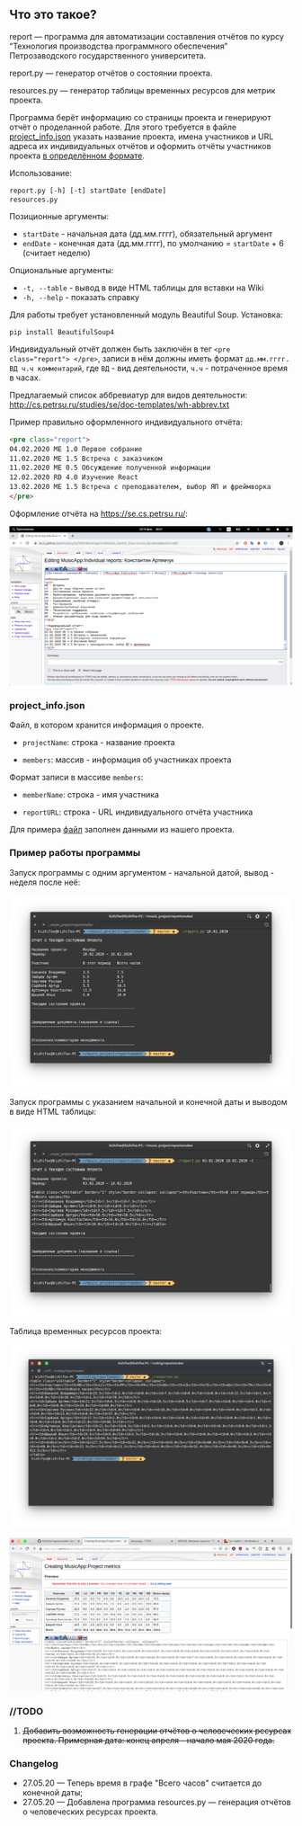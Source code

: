 ## Что это такое?

report — программа для автоматизации составления отчётов по курсу “Технология производства программного обеспечения” Петрозаводского государственного университета.

report.py — генератор отчётов о состоянии проекта.

resources.py — генератор таблицы временных ресурсов для метрик проекта.

Программа берёт информацию со страницы проекта и генерируют отчёт о проделанной работе. Для этого требуется в файле [project_info.json](#project_infojson) указать название проекта, имена участников и URL адреса их индивидуальных отчётов и оформить отчёты участников проекта [в определённом формате](#report).

Использование:

```
report.py [-h] [-t] startDate [endDate]
resources.py
```

Позиционные аргументы:

* `startDate` - начальная дата (дд.мм.гггг), обязательный аргумент
* `endDate` - конечная дата (дд.мм.гггг), по умолчанию = `startDate` + 6 (считает неделю)

Опциональные аргументы:

* `-t, --table` - вывод в виде HTML таблицы для вставки на Wiki
* `-h, --help` - показать справку

Для работы требует установленный модуль Beautiful Soup. Установка:

```
pip install BeautifulSoup4
```

<a name="report">Индивидуальный отчёт</a> должен быть заключён в тег `<pre class="report"> </pre>`, записи в нём должны иметь формат `дд.мм.гггг. ВД ч.ч комментарий`,  где `ВД` - вид деятельности, `ч.ч` - потраченное время в часах.

Предлагаемый список аббревиатур для видов деятельности: http://cs.petrsu.ru/studies/se/doc-templates/wh-abbrev.txt

Пример правильно оформленного индивидуального отчёта:

```html
<pre class="report">
04.02.2020 ME 1.0 Первое собрание
11.02.2020 ME 1.5 Встреча с заказчиком
11.02.2020 ME 0.5 Обсуждение полученной информации
12.02.2020 RD 4.0 Изучение React
13.02.2020 ME 1.5 Встреча с преподавателем, выбор ЯП и фреймворка
</pre>
```

Оформление отчёта на https://se.cs.petrsu.ru/:

<img src="README.assets/pre_tag.png" alt="Пример отчёта" />

### project_info.json

Файл, в котором хранится информация о проекте.

* `projectName`: строка - название проекта

* `members`: массив - информация об участниках проекта

Формат записи в массиве `members`:

* `memberName`: строка - имя участника

* `reportURL`: строка - URL индивидуального отчёта участника

Для примера [файл](https://github.com/KizhiFox/reportsmaker/blob/master/project_info.json) заполнен данными из нашего проекта.

### Пример работы программы

Запуск программы с одним аргументом - начальной датой, вывод - неделя после неё:

![Скриншот консоли](README.assets/usage_1.png)

Запуск программы с указанием начальной и конечной даты и выводом в виде HTML таблицы:

![Скриншот консоли](README.assets/usage_2.png)

Таблица временных ресурсов проекта:

![](README.assets/usage_3.png)

![](README.assets/usage_4.png)

### //TODO

1. ~~Добавить возможность генерации отчётов о человеческих ресурсах проекта. Примерная дата: конец апреля - начало мая 2020 года.~~

### Changelog

* 27.05.20 — Теперь время в графе "Всего часов" считается до конечной даты;
* 27.05.20 — Добавлена программа resources.py — генерация отчётов о человеческих ресурсах проекта.